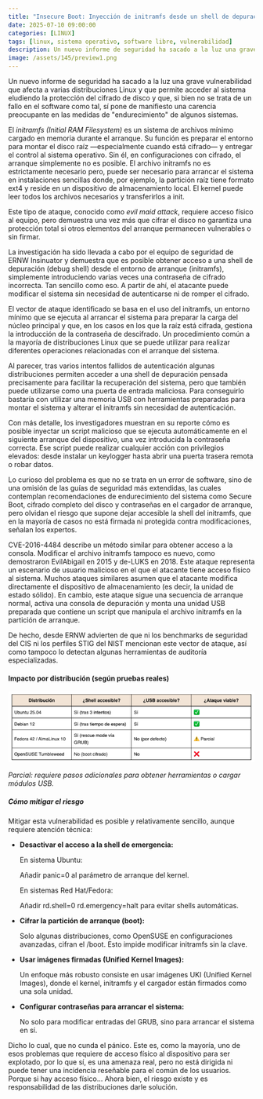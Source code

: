 ```yaml
---
title: "Insecure Boot: Inyección de initramfs desde un shell de depuración de Linux"
date: 2025-07-10 09:00:00 
categories: [LINUX]
tags: [linux, sistema operativo, software libre, vulnerabilidad]
description: Un nuevo informe de seguridad ha sacado a la luz una grave vulnerabilidad que afecta a varias distribuciones Linux y que permite acceder al sistema.
image: /assets/145/preview1.png
---
```


Un nuevo informe de seguridad ha sacado a la luz una grave vulnerabilidad que afecta a varias distribuciones Linux y que permite acceder al sistema eludiendo la protección del cifrado de disco y que, si bien no se trata de un fallo en el software como tal, sí pone de manifiesto una carencia preocupante en las medidas de "endurecimiento" de algunos sistemas.

El *initramfs (Initial RAM Filesystem)* es un sistema de archivos mínimo cargado en memoria durante el arranque. Su función es preparar el entorno para montar el disco raíz —especialmente cuando está cifrado— y entregar el control al sistema operativo. Sin él, en configuraciones con cifrado, el arranque simplemente no es posible. El archivo initramfs no es estrictamente necesario pero, puede ser necesario para arrancar el sistema en instalaciones sencillas donde, por ejemplo, la partición raíz tiene formato ext4 y reside en un dispositivo de almacenamiento local. El kernel puede leer todos los archivos necesarios y transferirlos a init.

Este tipo de ataque, conocido como *evil maid attack*, requiere acceso físico al equipo, pero demuestra una vez más que cifrar el disco no garantiza una protección total si otros elementos del arranque permanecen vulnerables o sin firmar.

La investigación ha sido llevada a cabo por el equipo de seguridad de ERNW Insinuator y demuestra que es posible obtener acceso a una shell de depuración (debug shell) desde el entorno de arranque (initramfs), simplemente introduciendo varias veces una contraseña de cifrado incorrecta. Tan sencillo como eso. A partir de ahí, el atacante puede modificar el sistema sin necesidad de autenticarse ni de romper el cifrado.

El vector de ataque identificado se basa en el uso del initramfs, un entorno mínimo que se ejecuta al arrancar el sistema para preparar la carga del núcleo principal y que, en los casos en los que la raíz está cifrada, gestiona la introducción de la contraseña de descifrado. Un procedimiento común a la mayoría de distribuciones Linux que se puede utilizar para realizar diferentes operaciones relacionadas con el arranque del sistema.

Al parecer, tras varios intentos fallidos de autenticación algunas distribuciones permiten acceder a una shell de depuración pensada precisamente para facilitar la recuperación del sistema, pero que también puede utilizarse como una puerta de entrada maliciosa. Para conseguirlo bastaría con utilizar una memoria USB con herramientas preparadas para montar el sistema y alterar el initramfs sin necesidad de autenticación.

Con más detalle, los investigadores muestran en su reporte cómo es posible inyectar un script malicioso que se ejecuta automáticamente en el siguiente arranque del dispositivo, una vez introducida la contraseña correcta. Ese script puede realizar cualquier acción con privilegios elevados: desde instalar un keylogger hasta abrir una puerta trasera remota o robar datos.

Lo curioso del problema es que no se trata en un error de software, sino de una omisión de las guías de seguridad más extendidas, las cuales contemplan recomendaciones de endurecimiento del sistema como Secure Boot, cifrado completo del disco y contraseñas en el cargador de arranque, pero olvidan el riesgo que supone dejar accesible la shell del initramfs, que en la mayoría de casos no está firmada ni protegida contra modificaciones, señalan los expertos.

CVE-2016-4484 describe un método similar para obtener acceso a la consola. Modificar el archivo initramfs tampoco es nuevo, como demostraron EvilAbigail en 2015 y de-LUKS en 2018. Este ataque representa un escenario de usuario malicioso en el que el atacante tiene acceso físico al sistema. Muchos ataques similares asumen que el atacante modifica directamente el dispositivo de almacenamiento (es decir, la unidad de estado sólido). En cambio, este ataque sigue una secuencia de arranque normal, activa una consola de depuración y monta una unidad USB preparada que contiene un script que manipula el archivo initramfs en la partición de arranque.

De hecho, desde ERNW advierten de que ni los benchmarks de seguridad del CIS ni los perfiles STIG del NIST mencionan este vector de ataque, así como tampoco lo detectan algunas herramientas de auditoría especializadas.

#### Impacto por distribución (según pruebas reales)

![Imagen 00](/assets/145/145-01.png)

*Parcial: requiere pasos adicionales para obtener herramientas o cargar módulos USB.*

##### Cómo mitigar el riesgo

Mitigar esta vulnerabilidad es posible y relativamente sencillo, aunque requiere atención técnica:

- **Desactivar el acceso a la shell de emergencia:**

  En sistema Ubuntu:

  Añadir panic=0 al parámetro de arranque del kernel.

  En sistemas Red Hat/Fedora:

  Añadir rd.shell=0 rd.emergency=halt para evitar shells automáticas.

- **Cifrar la partición de arranque (boot):**

  Solo algunas distribuciones, como OpenSUSE en configuraciones avanzadas, cifran el /boot. Esto impide modificar initramfs sin la clave.

- **Usar imágenes firmadas (Unified Kernel Images):**

  Un enfoque más robusto consiste en usar imágenes UKI (Unified Kernel Images), donde el kernel, initramfs y el cargador están firmados como una sola unidad.

- **Configurar contraseñas para arrancar el sistema:**

  No solo para modificar entradas del GRUB, sino para arrancar el sistema en sí.

Dicho lo cual, que no cunda el pánico. Este es, como la mayoría, uno de esos problemas que requiere de acceso físico al dispositivo para ser explotado, por lo que sí, es una amenaza real, pero no está dirigida ni puede tener una incidencia reseñable para el común de los usuarios. Porque si hay acceso físico... Ahora bien, el riesgo existe y es responsabilidad de las distribuciones darle solución.


